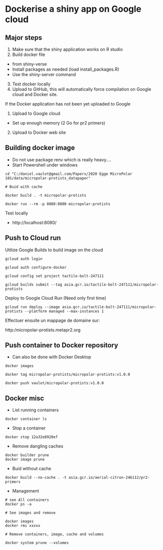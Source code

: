 # Dockerise a shiny app on Google cloud

## Major steps

1. Make sure that the shiny application works on R studio
2. Build docker file 
  * from shiny-verse
  * Install packages as needed (load install_packages.R)
  * Use the shiny-server command
3. Test docker locally
4. Upload to GitHub, this will automatically force compilation on Google cloud and Docker site.

If the Docker application has not been yet uploaded to Google
1. Upload to Google cloud
  * Set up enough memory (2 Go for pr2 primers)
2. Upload to Docker web site

## Building docker image

* Do not use package renv which is really heavy....
* Start Powershell under windows

```
cd "C:/daniel.vaulot@gmail.com/Papers/2020 Egge MicroPolar 18S/data/micropolar-protists_datapaper"

# Buid with cache

docker build . -t micropolar-protists

docker run --rm -p 8080:8080 micropolar-protists

```

Test locally

* http://localhost:8080/


## Push to Cloud run


Utilize Google Builds to build image on the cloud

```
gcloud auth login

gcloud auth configure-docker

gcloud config set project tactile-bolt-247111

gcloud builds submit --tag asia.gcr.io/tactile-bolt-247111/micropolar-protists
```

Deploy to Google Cloud Run (Need only first time)

```
gcloud run deploy --image asia.gcr.io/tactile-bolt-247111/micropolar-protists --platform managed --max-instances 1
```

Effectuer ensuite un mappage de domaine sur:

http:/micropolar-protists.metapr2.org


## Push container to Docker repository

* Can also be done with Docker Desktop

```
docker images

docker tag micropolar-protists/micropolar-protists:v1.0.0

docker push vaulot/micropolar-protists:v1.0.0
```

## Docker misc

* List running containers

```
docker container ls
```

* Stop a container
```
docker stop 12a32e8928ef
```

* Remove dangling caches
```
docker builder prune
docker image prune
```

* Buid without cache
```
docker build --no-cache . -t asia.gcr.io/aerial-citron-246112/pr2-primers
```

* Management

```
# see All containers
docker ps -a

# See images and remove

docker images
docker rmi xxxxx

# Remove containers, image, cache and volumes

docker system prune --volumes
```

